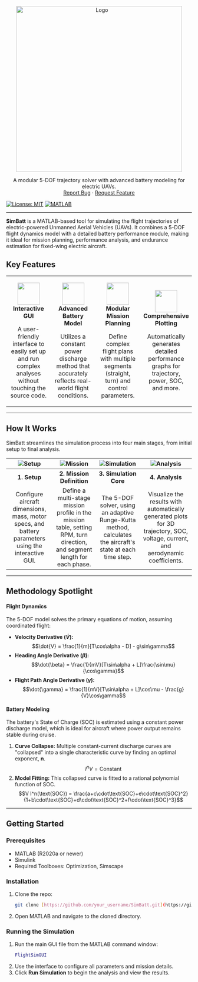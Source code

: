 <div align="center">
  <img src="https://i.imgur.com/8B1nF8X.png" alt="Logo" width="450">
  <br/>
  <p align="center">
    A modular 5-DOF trajectory solver with advanced battery modeling for electric UAVs.
    <br />
    <a href="https://github.com/your_username/SimBatt/issues">Report Bug</a>
    ·
    <a href="https://github.com/your_username/SimBatt/issues">Request Feature</a>
  </p>
</div>

[![License: MIT](https://img.shields.io/badge/License-MIT-blue.svg)](https://opensource.org/licenses/MIT) [![MATLAB](https://img.shields.io/badge/MATLAB-R2020a%2B-orange)](https://www.mathworks.com/)

---

**SimBatt** is a MATLAB-based tool for simulating the flight trajectories of electric-powered Unmanned Aerial Vehicles (UAVs). It combines a 5-DOF flight dynamics model with a detailed battery performance module, making it ideal for mission planning, performance analysis, and endurance estimation for fixed-wing electric aircraft.

## Key Features

<table>
<tr>
<td width="25%">
<p align="center">
  <img src="https://i.postimg.cc/Yq3CgN5h/gui-icon.png" width="60">
  <br>
  <strong>Interactive GUI</strong>
</p>
<p align="center">A user-friendly interface to easily set up and run complex analyses without touching the source code.</p>
</td>
<td width="25%">
<p align="center">
  <img src="https://i.postimg.cc/PfgB5r7F/battery-icon.png" width="60">
  <br>
  <strong>Advanced Battery Model</strong>
</p>
<p align="center">Utilizes a constant power discharge method that accurately reflects real-world flight conditions.</p>
</td>
<td width="25%">
<p align="center">
  <img src="https://i.postimg.cc/T3sKjXfR/mission-icon.png" width="60">
  <br>
  <strong>Modular Mission Planning</strong>
</p>
<p align="center">Define complex flight plans with multiple segments (straight, turn) and control parameters.</p>
</td>
<td width="25%">
<p align="center">
  <img src="https://i.postimg.cc/SNwKx2S6/plotting-icon.png" width="60">
  <br>
  <strong>Comprehensive Plotting</strong>
</p>
<p align="center">Automatically generates detailed performance graphs for trajectory, power, SOC, and more.</p>
</td>
</tr>
</table>

---

## How It Works

SimBatt streamlines the simulation process into four main stages, from initial setup to final analysis.

| ![Setup](https://i.postimg.cc/vBSRvWq9/setup-icon.png) | ![Mission](https://i.postimg.cc/W1YqM7sB/mission-def-icon.png) | ![Simulation](https://i.postimg.cc/prpS0zV7/sim-core-icon.png) | ![Analysis](https://i.postimg.cc/Qd9yvTfM/analysis-icon.png) |
| :---: | :---: | :---: | :---: |
| **1. Setup** | **2. Mission Definition** | **3. Simulation Core** | **4. Analysis** |
| Configure aircraft dimensions, mass, motor specs, and battery parameters using the interactive GUI. | Define a multi-stage mission profile in the mission table, setting RPM, turn direction, and segment length for each phase. | The 5-DOF solver, using an adaptive Runge-Kutta method, calculates the aircraft's state at each time step. | Visualize the results with automatically generated plots for 3D trajectory, SOC, voltage, current, and aerodynamic coefficients. |

---

## Methodology Spotlight

#### Flight Dynamics
The 5-DOF model solves the primary equations of motion, assuming coordinated flight:

* **Velocity Derivative ($\dot{V}$):**
    $$\dot{V} = \frac{1}{m}[T\cos\alpha - D] - g\sin\gamma$$
* **Heading Angle Derivative ($\dot{\beta}$):**
    $$\dot{\beta} = \frac{1}{mV}[T\sin\alpha + L]\frac{\sin\mu}{\cos\gamma}$$
* **Flight Path Angle Derivative ($\dot{\gamma}$):**
    $$\dot{\gamma} = \frac{1}{mV}[T\sin\alpha + L]\cos\mu - \frac{g}{V}\cos\gamma$$

#### Battery Modeling
The battery's State of Charge (SOC) is estimated using a constant power discharge model, which is ideal for aircraft where power output remains stable during cruise.

1.  **Curve Collapse:** Multiple constant-current discharge curves are "collapsed" into a single characteristic curve by finding an optimal exponent, **n**.
    $$I^n V = \text{Constant}$$
2.  **Model Fitting:** This collapsed curve is fitted to a rational polynomial function of SOC.
    $$V I^n(\text{SOC}) = \frac{a+c\cdot\text{SOC}+e\cdot\text{SOC}^2}{1+b\cdot\text{SOC}+d\cdot\text{SOC}^2+f\cdot\text{SOC}^3}$$

---

## Getting Started

### Prerequisites
* MATLAB (R2020a or newer)
* Simulink
* Required Toolboxes: Optimization, Simscape

### Installation
1. Clone the repo:
   ```sh
   git clone [https://github.com/your_username/SimBatt.git](https://github.com/your_username/SimBatt.git)
   ```
2. Open MATLAB and navigate to the cloned directory.

### Running the Simulation
1.  Run the main GUI file from the MATLAB command window:
    ```matlab
    FlightSimGUI
    ```
2.  Use the interface to configure all parameters and mission details.
3.  Click **Run Simulation** to begin the analysis and view the results.
